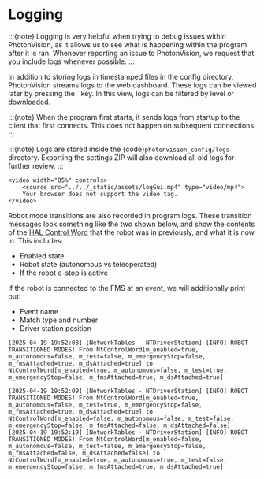 # Logging

:::{note}
Logging is very helpful when trying to debug issues within PhotonVision, as it allows us to see what is happening within the program after it is ran. Whenever reporting an issue to PhotonVision, we request that you include logs whenever possible.
:::

In addition to storing logs in timestamped files in the config directory, PhotonVision streams logs to the web dashboard. These logs can be viewed later by pressing the \` key. In this view, logs can be filtered by level or downloaded.

:::{note}
When the program first starts, it sends logs from startup to the client that first connects. This does not happen on subsequent connections.
:::

:::{note}
Logs are stored inside the {code}`photonvision_config/logs` directory. Exporting the settings ZIP will also download all old logs for further review.
:::

```{raw} html
<video width="85%" controls>
    <source src="../../_static/assets/logGui.mp4" type="video/mp4">
    Your browser does not support the video tag.
</video>
```

Robot mode transitions are also recorded in program logs. These transition messages look something like the two shown below, and show the contents of the [HAL Control Word](https://github.wpilib.org/allwpilib/docs/release/java/edu/wpi/first/hal/ControlWord.html) that the robot was in previously, and what it is now in. This includes:
- Enabled state
- Robot state (autonomous vs teleoperated)
- If the robot e-stop is active

If the robot is connected to the FMS at an event, we will additionally print out:
- Event name
- Match type and number
- Driver station position


```
[2025-04-19 19:52:08] [NetworkTables - NTDriverStation] [INFO] ROBOT TRANSITIONED MODES! From NtControlWord[m_enabled=true, m_autonomous=false, m_test=false, m_emergencyStop=false, m_fmsAttached=true, m_dsAttached=true] to NtControlWord[m_enabled=true, m_autonomous=false, m_test=true, m_emergencyStop=false, m_fmsAttached=true, m_dsAttached=true]

[2025-04-19 19:52:09] [NetworkTables - NTDriverStation] [INFO] ROBOT TRANSITIONED MODES! From NtControlWord[m_enabled=true, m_autonomous=false, m_test=true, m_emergencyStop=false, m_fmsAttached=true, m_dsAttached=true] to NtControlWord[m_enabled=false, m_autonomous=false, m_test=false, m_emergencyStop=false, m_fmsAttached=false, m_dsAttached=false]
[2025-04-19 19:52:19] [NetworkTables - NTDriverStation] [INFO] ROBOT TRANSITIONED MODES! From NtControlWord[m_enabled=false, m_autonomous=false, m_test=false, m_emergencyStop=false, m_fmsAttached=false, m_dsAttached=false] to NtControlWord[m_enabled=true, m_autonomous=true, m_test=false, m_emergencyStop=false, m_fmsAttached=true, m_dsAttached=true]
```
